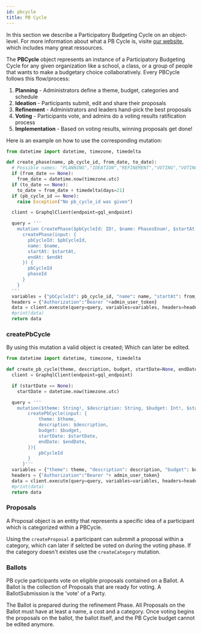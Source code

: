 ```yaml
---
id: pbcycle
title: PB Cycle
---
```


In this section we describe a Participatory Budgeting Cycle on an object-level. For more information about what a PB Cycle is, visite [our website](https://firstroot.co/teacher-resources/), which includes many great ressources.

The **PBCycle** object represents an instance of a Participatory Budgeting Cycle for any given  organization like a school, a class, or a group of people that wants to make a budgetary choice collaboratively. Every PBCycle follows this flow/process:

1. **Planning** - Administrators define a theme, budget, categories and schedule
2. **Ideation** - Participants submit, edit and share their proposals
3. **Refinement** - Administrators and leaders hand-pick the best proposals
4. **Voting** - Participants vote, and admins do a voting results ratification process
5. **Implementation** - Based on voting results, winning proposals get done!

Here is an example on how to use the corresponding mutation:

```python
from datetime import datetime, timezone, timedelta

def create_phase(name, pb_cycle_id, from_date, to_date):
  # Possible names: "PLANNING","IDEATION","REFINEMENT","VOTING","VOTING_RESULTS_RATIFICATION","FUNDING","IMPLEMENTATION"
  if (from_date == None):
    from_date = datetime.now(timezone.utc)
  if (to_date == None):
    to_date = from_date + timedelta(days=21)
  if (pb_cycle_id == None):
    raise Exception("No pb_cycle_id was given")

  client = GraphqlClient(endpoint=gql_endpoint)

  query = ''' 
    mutation CreatePhase($pbCycleId: ID!, $name: PhasesEnum!, $startAt: ISO8601DateTime!, $endAt: ISO8601DateTime ){
      createPhase(input: {
        pbCycleId: $pbCycleId,
        name: $name,
        startAt: $startAt,
        endAt: $endAt
      }) {
        pbCycleId
        phaseId
      }
    }
  '''  
  variables = {"pbCycleId": pb_cycle_id, "name": name, "startAt": from_date.isoformat(), "endAt": to_date.isoformat()}
  headers = {"Authorization":"Bearer "+admin_user_token}
  data = client.execute(query=query, variables=variables, headers=headers)
  #print(data)
  return data

```

### createPbCycle

By using this mutation a valid object is created; Which can later be edited.

```python
from datetime import datetime, timezone, timedelta

def create_pb_cycle(theme, description, budget, startDate=None, endDate):
  client = GraphqlClient(endpoint=gql_endpoint)

  if (startDate == None):
    startDate = datetime.now(timezone.utc)

  query = '''
    mutation($theme: String!, $description: String, $budget: Int!, $startDate: dISO8601DateTime!, $endDate: ISO8601DateTime!){
        createPbCycle(input: {
            theme: $theme,
            description: $description,
            budget: $budget,
            startDate: $startDate,
            endDate: $endDate,
        }){
            pbCycleId
        }
      }'''
  variables = {"theme": theme, "description": description, "budget": budget, "startDate": startDate.isoformat(), "endDate": endDate.isoformat()}
  headers = {"Authorization":"Bearer "+ admin_user_token}
  data = client.execute(query=query, variables=variables, headers=headers)
  #print(data)
  return data
```

### Proposals

A Proposal object is an entity that represents a specific idea of a participant which is categorized within a PBCycle.

Using the `createProposal` a participant can submmit a proposal within a category, which can later if selcted be voted on during the voting phase.
If the category doesn't existes use the `createCategory` mutation.


### Ballots

PB cycle participants vote on eligible proposals contained on a Ballot. A Ballot is the collection of Proposals that are ready for voting. A BallotSubmission is the 'vote' of a Party. 

The Ballot is prepared during the refinement Phase. All Proposals on the Ballot must have at least a name, a cost and a category. Once voting begins the proposals on the ballot, the ballot itself, and the PB Cycle budget cannot be edited anymore.
